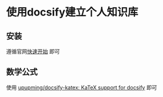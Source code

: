 # 使用docsify建立个人知识库

## 安装

遵循官网[快速开始](https://docsify.js.org/#/zh-cn/quickstart) 即可


## 数学公式

使用 [upupming/docsify-katex: KaTeX support for docsify](https://github.com/upupming/docsify-katex) 即可